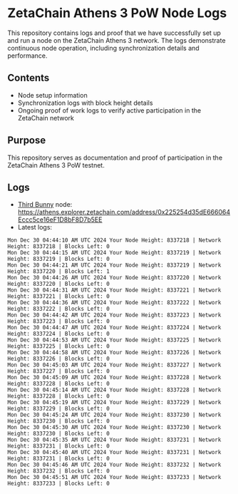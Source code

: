 # ZetaChain Athens 3 PoW Node Logs
This repository contains logs and proof that we have successfully set up and run a node on the ZetaChain Athens 3 network. The logs demonstrate continuous node operation, including synchronization details and performance.

## Contents
- Node setup information
- Synchronization logs with block height details
- Ongoing proof of work logs to verify active participation in the ZetaChain network

## Purpose
This repository serves as documentation and proof of participation in the ZetaChain Athens 3 PoW testnet.

## Logs

- [Third Bunny](https://thirdbunny.xyz/) node: https://athens.explorer.zetachain.com/address/0x225254d35dE666064Eccc5ce16eF1D8bF8D7b5EE
- Latest logs:
```
Mon Dec 30 04:44:10 AM UTC 2024 Your Node Height: 8337218 | Network Height: 8337218 | Blocks Left: 0
Mon Dec 30 04:44:15 AM UTC 2024 Your Node Height: 8337219 | Network Height: 8337219 | Blocks Left: 0
Mon Dec 30 04:44:21 AM UTC 2024 Your Node Height: 8337219 | Network Height: 8337220 | Blocks Left: 1
Mon Dec 30 04:44:26 AM UTC 2024 Your Node Height: 8337220 | Network Height: 8337220 | Blocks Left: 0
Mon Dec 30 04:44:31 AM UTC 2024 Your Node Height: 8337221 | Network Height: 8337221 | Blocks Left: 0
Mon Dec 30 04:44:36 AM UTC 2024 Your Node Height: 8337222 | Network Height: 8337222 | Blocks Left: 0
Mon Dec 30 04:44:42 AM UTC 2024 Your Node Height: 8337223 | Network Height: 8337223 | Blocks Left: 0
Mon Dec 30 04:44:47 AM UTC 2024 Your Node Height: 8337224 | Network Height: 8337224 | Blocks Left: 0
Mon Dec 30 04:44:53 AM UTC 2024 Your Node Height: 8337225 | Network Height: 8337225 | Blocks Left: 0
Mon Dec 30 04:44:58 AM UTC 2024 Your Node Height: 8337226 | Network Height: 8337226 | Blocks Left: 0
Mon Dec 30 04:45:03 AM UTC 2024 Your Node Height: 8337227 | Network Height: 8337227 | Blocks Left: 0
Mon Dec 30 04:45:09 AM UTC 2024 Your Node Height: 8337228 | Network Height: 8337228 | Blocks Left: 0
Mon Dec 30 04:45:14 AM UTC 2024 Your Node Height: 8337228 | Network Height: 8337228 | Blocks Left: 0
Mon Dec 30 04:45:19 AM UTC 2024 Your Node Height: 8337229 | Network Height: 8337229 | Blocks Left: 0
Mon Dec 30 04:45:24 AM UTC 2024 Your Node Height: 8337230 | Network Height: 8337230 | Blocks Left: 0
Mon Dec 30 04:45:30 AM UTC 2024 Your Node Height: 8337230 | Network Height: 8337230 | Blocks Left: 0
Mon Dec 30 04:45:35 AM UTC 2024 Your Node Height: 8337231 | Network Height: 8337231 | Blocks Left: 0
Mon Dec 30 04:45:40 AM UTC 2024 Your Node Height: 8337231 | Network Height: 8337231 | Blocks Left: 0
Mon Dec 30 04:45:46 AM UTC 2024 Your Node Height: 8337232 | Network Height: 8337232 | Blocks Left: 0
Mon Dec 30 04:45:51 AM UTC 2024 Your Node Height: 8337233 | Network Height: 8337233 | Blocks Left: 0
```
